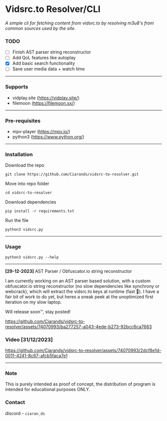 # Vidsrc.to Resolver/CLI
*A simple cli for fetching content from vidsrc.to by resolving m3u8's from common sources used by the site.*

### TODO
- [ ] Finish AST parser string reconstructor 
- [ ] Add QoL features like autoplay 
- [x] Add basic search functionality
- [ ] Save user media data + watch time

---

### Supports
- vidplay.site (https://vidplay.site/)
- filemoon (https://filemoon.sx/)

---

### Pre-requisites
- mpv-player (https://mpv.io/)
- python3 (https://www.python.org/)

---

### Installation
Download the repo

```git clone https://github.com/Ciarands/vidsrc-to-resolver.git```

Move into repo folder

```cd vidsrc-to-resolver```

Download dependencies

```pip install -r requirements.txt```

Run the file

```python3 vidsrc.py```

---

### Usage

```python3 vidsrc.py --help```

---

**[29-12-2023]** AST Parser / Obfuscator.io string reconstructor

I am currently working on an AST parser based solution, with a custom obfuscator.io string reconstructor (no slow dependencies like synchrony or webcrack), which will extract the vidsrc.to keys at runtime (fast 💪).
I have a fair bit of work to do yet, but heres a sneak peek at the unoptimized first iteration on my slow laptop.

Will release soon™️, stay posted!

https://github.com/Ciarands/vidsrc-to-resolver/assets/74070993/ba277257-a043-4ede-b273-92bcc6ca7663

### Video [31/12/2023]

https://github.com/Ciarands/vidsrc-to-resolver/assets/74070993/2dcf8e1d-0011-4241-8c67-afcb5faca7e1

---

### Note
This is purely intended as proof of concept, the distribution of program is intended for educational purposes ONLY. 

### Contact
discord - `ciaran_ds`
